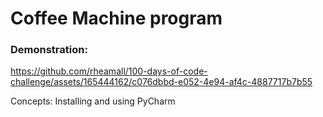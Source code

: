 # Coffee Machine program

### Demonstration:
https://github.com/rheamall/100-days-of-code-challenge/assets/165444162/c076dbbd-e052-4e94-af4c-4887717b7b55

Concepts: Installing and using PyCharm
